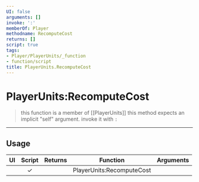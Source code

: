 ```yaml
---
UI: false
arguments: []
invoke: ':'
memberOf: Player
methodname: RecomputeCost
returns: []
script: true
tags:
- Player/PlayerUnits/_function
- function/script
title: PlayerUnits.RecomputeCost
---
```

# PlayerUnits:RecomputeCost
> this function is a member of [[PlayerUnits]]
> this method expects an implicit "self" argument. invoke it with `:`
-----
## Usage
|  UI | Script | Returns | Function | Arguments |
|:---:|:------:|-------:|:--------:|:---------|
| |✓||PlayerUnits:RecomputeCost||
